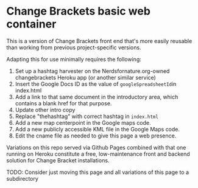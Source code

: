 Change Brackets basic web container
=======

This is a version of Change Brackets front end that's more easily reusable than working from previous project-specific versions.

Adapting this for use minimally requires the following:

1. Set up a hashtag harvester on the Nerdsfornature.org-owned changebrackets Heroku app (or another similar service)
2. Insert the Google Docs ID as the value of `googleSpreadsheetId`in index.html
3. Add a link to that same document in the introductory area, which contains a blank href for that purpose.
3. Update other intro copy
3. Replace "thehashtag" with correct hashtag in `index.html`
4. Add a new map centerpoint in the Google maps code.
5. Add a new publicly accessible KML file in the Google Maps code.
6. Edit the cname file as needed to give this page a web presence.

Variations on this repo served via Github Pages combined with that one running on Heroku constitute a free, low-maintenance front and backend solution for Change Bracket installations.

TODO: Consider just moving this page and all variations of this page to a subdirectory

